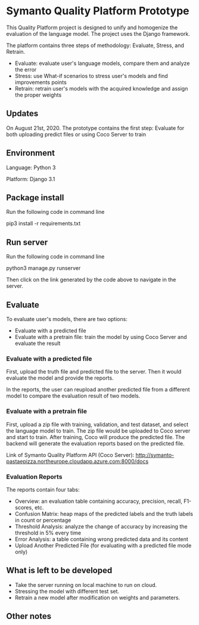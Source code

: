# Symanto Quality Platform Prototype

This Quality Platform project is designed to unify and homogenize the evaluation of the language model. The project uses the Django framework. 

The platform contains three steps of methodology: Evaluate, Stress, and Retrain.
* Evaluate: evaluate user's language models, compare them and analyze the error
* Stress: use What-if scenarios to stress user's models and find improvements points
* Retrain: retrain user's models with the acquired knowledge and assign the proper weights

## Updates

On August 21st, 2020. The prototype contains the first step: Evaluate for both uploading predict files or using Coco Server to train

## Environment

Language: Python 3

Platform: Django 3.1

## Package install

Run the following code in command line

pip3 install -r requirements.txt

## Run server

Run the following code in command line

python3 manage.py runserver

Then click on the link generated by the code above to navigate in the server.

## Evaluate

To evaluate user's models, there are two options:
* Evaluate with a predicted file
* Evaluate with a pretrain file: train the model by using Coco Server and evaluate the result

### Evaluate with a predicted file

First, upload the truth file and predicted file to the server. Then it would evaluate the model and provide the reports. 

In the reports, the user can reupload another predicted file from a different model to compare the evaluation result of two models. 

### Evaluate with a pretrain file

First, upload a zip file with training, validation, and test dataset, and select the language model to train. The zip file would be uploaded to Coco server and start to train. After training, Coco will produce the predicted file. The backend will generate the evaluation reports based on the predicted file.

Link of Symanto Quality Platform API (Coco Server): http://symanto-pastaepizza.northeurope.cloudapp.azure.com:8000/docs

### Evaluation Reports

The reports contain four tabs:
* Overview: an evaluation table containing accuracy, precision, recall, F1-scores, etc. 
* Confusion Matrix: heap maps of the predicted labels and the truth labels in count or percentage
* Threshold Analysis: analyze the change of accuracy by increasing the threshold in 5% every time
* Error Analysis: a table containing wrong predicted data and its content
* Upload Another Predicted File (for evaluating with a predicted file mode only)

## What is left to be developed 

* Take the server running on local machine to run on cloud.
* Stressing the model with different test set.
* Retrain a new model after modification on weights and parameters.

## Other notes


